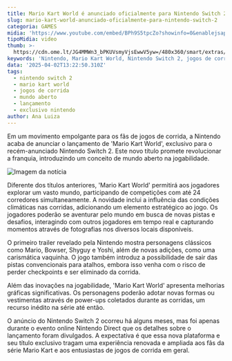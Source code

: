 ```yaml
---
title: Mario Kart World é anunciado oficialmente para Nintendo Switch 2
slug: mario-kart-world-anunciado-oficialmente-para-nintendo-switch-2
categoria: GAMES
midia: 'https://www.youtube.com/embed/BPh9S5tpcZo?showinfo=0&enablejsapi=1'
tipoMidia: video
thumb: >-
  https://cdn.ome.lt/JG4MMWn3_bPKUVsmyVjsEwwV5yw=/480x360/smart/extras/conteudos/01_OmjKVzG.jpg
keywords: 'Nintendo, Mario Kart World, Nintendo Switch 2, jogos de corrida, mundo aberto'
data: '2025-04-02T13:22:50.310Z'
tags:
  - nintendo switch 2
  - mario kart world
  - jogos de corrida
  - mundo aberto
  - lançamento
  - exclusivo nintendo
author: Ana Luiza
---
```


Em um movimento empolgante para os fãs de jogos de corrida, a Nintendo acaba de anunciar o lançamento de 'Mario Kart World', exclusivo para o recém-anunciado Nintendo Switch 2. Este novo título promete revolucionar a franquia, introduzindo um conceito de mundo aberto na jogabilidade.

![Imagem da notícia](https://cdn.ome.lt/dFOGTiBI41CrEfMLASoGDmv6Bmk=/fit-in/837x500/smart/uploads/conteudo/fotos/Captura_de_tela_2025-04-02_100256_s9mAucp.png)

Diferente dos títulos anteriores, 'Mario Kart World' permitirá aos jogadores explorar um vasto mundo, participando de competições com até 24 corredores simultaneamente. A novidade inclui a influência das condições climáticas nas corridas, adicionando um elemento estratégico ao jogo. Os jogadores poderão se aventurar pelo mundo em busca de novas pistas e desafios, interagindo com outros jogadores em tempo real e capturando momentos através de fotografias nos diversos locais disponíveis.

O primeiro trailer revelado pela Nintendo mostra personagens clássicos como Mario, Bowser, Shyguy e Yoshi, além de novas adições, como uma carismática vaquinha. O jogo também introduz a possibilidade de sair das pistas convencionais para atalhos, embora isso venha com o risco de perder checkpoints e ser eliminado da corrida.

Além das inovações na jogabilidade, 'Mario Kart World' apresenta melhorias gráficas significativas. Os personagens poderão adotar novas formas ou vestimentas através de power-ups coletados durante as corridas, um recurso inédito na série até então.

O anúncio do Nintendo Switch 2 ocorreu há alguns meses, mas foi apenas durante o evento online Nintendo Direct que os detalhes sobre o lançamento foram divulgados. A expectativa é que essa nova plataforma e seu título exclusivo tragam uma experiência renovada e ampliada aos fãs da série Mario Kart e aos entusiastas de jogos de corrida em geral.
